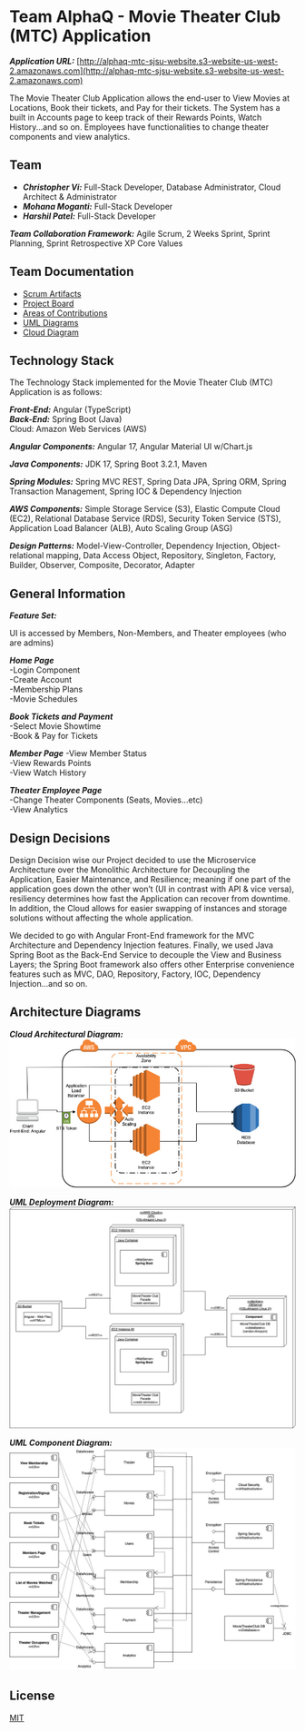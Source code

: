 # Team AlphaQ - Movie Theater Club (MTC) Application

***Application URL:*** [http://alphaq-mtc-sjsu-website.s3-website-us-west-2.amazonaws.com](http://alphaq-mtc-sjsu-website.s3-website-us-west-2.amazonaws.com)

The Movie Theater Club Application allows the end-user to View Movies at Locations, Book their tickets, and Pay for their tickets. The System has a built in Accounts page to keep track of their Rewards Points, Watch History...and so on. Employees have functionalities to change theater components and view analytics.

## Team
* ***Christopher Vi:*** Full-Stack Developer, Database Administrator, Cloud Architect & Administrator  
* ***Mohana Moganti:*** Full-Stack Developer  
* ***Harshil Patel:*** Full-Stack Developer

***Team Collaboration Framework:*** Agile Scrum, 2 Weeks Sprint, Sprint Planning, Sprint Retrospective XP Core Values

## Team Documentation

* [Scrum Artifacts](https://drive.google.com/drive/folders/1Px_koY1QXeSbXKLLa84SCP5LAb92hWh0?usp=drive_link)  
* [Project Board](https://github.com/orgs/gopinathsjsu/projects/93)  
* [Areas of Contributions](https://docs.google.com/document/d/1zFmsmeepCnnBEpHNpllcrioHCpwILlS9/edit?usp=drive_link&ouid=116396627694076638973&rtpof=true&sd=true)
* [UML Diagrams](https://drive.google.com/drive/folders/1-lI6e47wj2tLQ0uaHSoFZbFRu-VBPHJk?usp=drive_link)  
* [Cloud Diagram](https://drive.google.com/drive/folders/1I4VWLmxZZ3hCCJRD7ZYGSfhmx4tQNCHj?usp=drive_link)  

## Technology Stack
The Technology Stack implemented for the Movie Theater Club (MTC) Application is as follows:

***Front-End:*** Angular (TypeScript)  
***Back-End:*** Spring Boot (Java)  
Cloud: Amazon Web Services (AWS)  


***Angular Components:*** Angular 17, Angular Material UI w/Chart.js

***Java Components:*** JDK 17, Spring Boot 3.2.1, Maven

***Spring Modules:*** Spring MVC REST, Spring Data JPA, Spring ORM, Spring Transaction Management, Spring IOC & Dependency Injection  

***AWS Components:*** Simple Storage Service (S3), Elastic Compute Cloud (EC2), Relational Database Service (RDS), Security Token Service (STS), Application Load Balancer (ALB), Auto Scaling Group (ASG)  


***Design Patterns:*** Model-View-Controller, Dependency Injection, Object-relational mapping, Data Access Object, Repository, Singleton, Factory, Builder, Observer, Composite, Decorator, Adapter  

## General Information

***Feature Set:***

UI is accessed by Members, Non-Members, and Theater employees (who are admins)

***Home Page***  
-Login Component  
-Create Account  
-Membership Plans  
-Movie Schedules  

***Book Tickets and Payment***  
-Select Movie Showtime    
-Book & Pay for Tickets  

***Member Page***
-View Member Status  
-View Rewards Points  
-View Watch History  

***Theater Employee Page***  
-Change Theater Components (Seats, Movies...etc)  
-View Analytics

## Design Decisions

Design Decision wise our Project decided to use the Microservice Architecture over the Monolithic Architecture for Decoupling the Application, Easier Maintenance, and Resilience; meaning if one part of the application goes down the other won’t (UI in contrast with API & vice versa), resiliency determines how fast the Application can recover from downtime. In addition, the Cloud allows for easier swapping of instances and storage solutions without affecting the whole application.
  
We decided to go with Angular Front-End framework for the MVC Architecture and Dependency Injection features. Finally, we used Java Spring Boot as the Back-End Service to decouple the View and Business Layers; the Spring Boot framework also offers other Enterprise convenience features such as MVC, DAO, Repository, Factory, IOC, Dependency Injection…and so on.    

## Architecture Diagrams
***Cloud Architectural Diagram:***  
![Screenshot of the Cloud Architectural Diagram.](https://github.com/gopinathsjsu/team-project-alphaq/blob/main/movie-theater-club-ui/src/assets/diagrams/cloud/AWS%20Architecture%20-%20Team%20AlphaQ.jpg)

***UML Deployment Diagram:***
![Screenshot of the UML Deployment Diagram.](https://github.com/gopinathsjsu/team-project-alphaq/blob/main/movie-theater-club-ui/src/assets/diagrams/uml/UML%20Deployment%20Diagram%20-%20Team%20AlphaQ.jpg)

***UML Component Diagram:***
![Screenshot of the UML Component Diagram.](https://github.com/gopinathsjsu/team-project-alphaq/blob/main/movie-theater-club-ui/src/assets/diagrams/uml/UML%20Component%20Diagram%20-%20Team%20AlphaQ.jpg)


## License

[MIT](https://choosealicense.com/licenses/mit/)